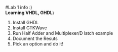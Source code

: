 #Lab 1 info :)\
**Learning VHDL, GHDL**\

1. Install GHDL
2. Install GTKWave 
3. Run Half Adder and Multiplexer/D latch example
4. Document the Resuts
5. Pick an option and do it!

